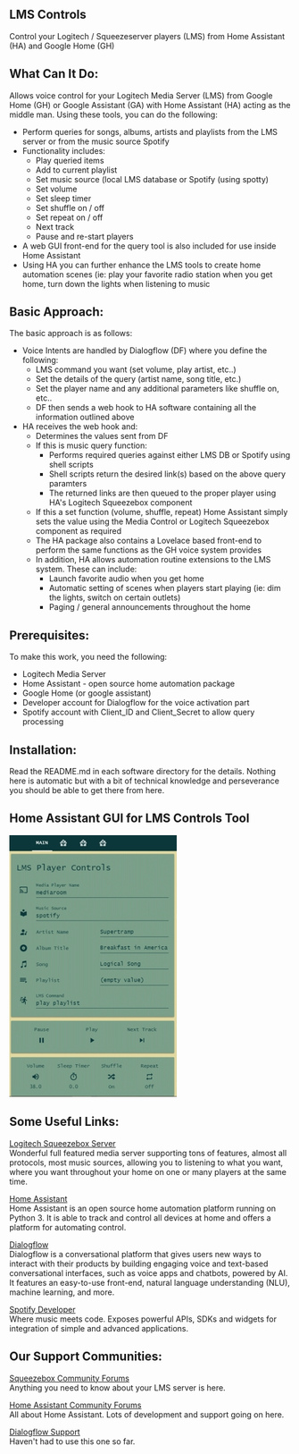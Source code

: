 ## LMS Controls
Control your Logitech / Squeezeserver players (LMS) from Home Assistant (HA) and Google Home (GH)

## What Can It Do:
Allows voice control for your Logitech Media Server (LMS) from Google Home (GH) or Google Assistant (GA) with Home Assistant (HA) acting as the middle man.  Using these tools, you can do the following:

- Perform queries for songs, albums, artists and playlists from the LMS server or from the music source Spotify
- Functionality includes:
	- Play queried items
	- Add to current playlist
	- Set music source (local LMS database or Spotify (using spotty)
	- Set volume
	- Set sleep timer
	- Set shuffle on / off
	- Set repeat on / off
	- Next track
	- Pause and re-start players
- A web GUI front-end for the query tool is also included for use inside Home Assistant
- Using HA you can further enhance the LMS tools to create home automation scenes (ie: play your favorite radio station when you get home, turn down the lights when listening to music
  
## Basic Approach:
The basic approach is as follows:
	
- Voice Intents are handled by Dialogflow (DF) where you define the following:
	- LMS command you want (set volume, play artist, etc..)
	- Set the details of the query (artist name, song title, etc.)
	- Set the player name and any additional parameters like shuffle on, etc..
	- DF then sends a web hook to HA software containing all the information outlined above
- HA receives the web hook and:
	- Determines the values sent from DF
	- If this is music query function:
		- Performs required queries against either LMS DB or Spotify using shell scripts
		- Shell scripts return the desired link(s) based on the above query paramters
		- The returned links are then queued to the proper player using HA's Logitech Squeezebox component
	- If this a set function (volume, shuffle, repeat) Home Assistant simply sets the value using the Media Control or Logitech Squeezebox component as required
	- The HA package also contains a Lovelace based front-end to perform the same functions as the GH voice system provides
	- In addition, HA allows automation routine extensions to the LMS system.  These can include:
		- Launch favorite audio when you get home
		- Automatic setting of scenes when players start playing (ie: dim the lights, switch on certain outlets)
		- Paging / general announcements throughout the home 

## Prerequisites:
To make this work, you need the following:
- Logitech Media Server
- Home Assistant - open source home automation package
- Google Home (or google assistant)
- Developer account for Dialogflow for the voice activation part
- Spotify account with Client_ID and Client_Secret to allow query processing

## Installation:	
Read the README.md in each software directory for the details.  Nothing here is automatic but with a bit of technical knowledge and perseverance you should be able to get there from here.
	
## Home Assistant GUI for LMS Controls Tool
![Alt text](/HA_LMS_GUI.jpg?raw=true "Title")

## Some Useful Links:
[Logitech Squeezebox Server](https://mysqueezebox.com/index/Home)\
Wonderful full featured media server supporting tons of features, almost all protocols, most music sources, allowing you to listening to what you want, where you want throughout your home on one or many players at the same time.

[Home Assistant](https://www.home-assistant.io/)\
Home Assistant is an open source home automation platform running on Python 3. It is able to track and control all devices at home and offers a platform for automating control.

[Dialogflow](https://dialogflow.com/)\
Dialogflow is a conversational platform that gives users new ways to interact with their products by building engaging voice and text-based conversational interfaces, such as voice apps and chatbots, powered by AI. It features an easy-to-use front-end, natural language understanding (NLU), machine learning, and more.

[Spotify Developer](https://developer.spotify.com/)\
Where music meets code. Exposes powerful APIs, SDKs and widgets for integration of simple and advanced applications. 

## Our Support Communities:
[Squeezebox Community Forums](https://forums.slimdevices.com/)\
Anything you need to know about your LMS server is here.  

[Home Assistant Community Forums](https://community.home-assistant.io/)\
All about Home Assistant.  Lots of development and support going on here.  

[Dialogflow Support](https://productforums.google.com/forum/#!forum/dialogflow)\
Haven't had to use this one so far.  
